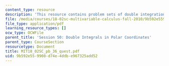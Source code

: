 ```yaml
---
content_type: resource
description: 'This resource contains problem sets of double integration in polar coordinates. '
file: /media/courses/18-02sc-multivariable-calculus-fall-2010/9b592e559908d74e4ddbe967325add52_MIT18_02SC_pb_36_quest.pdf
file_type: application/pdf
learning_resource_types: []
ocw_type: OCWFile
parent_title: 'Session 50: Double Integrals in Polar Coordinates'
parent_type: CourseSection
resourcetype: Document
title: MIT18_02SC_pb_36_quest.pdf
uid: 9b592e55-9908-d74e-4ddb-e967325add52
---
```

